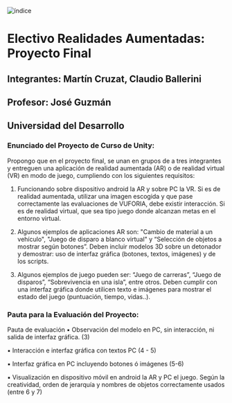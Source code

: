 ![índice](https://user-images.githubusercontent.com/56562289/123149376-30ab0d80-d42f-11eb-9e59-cd71538d9cb9.png)

# Electivo Realidades Aumentadas: Proyecto Final

## Integrantes: Martín Cruzat, Claudio Ballerini
## Profesor: José Guzmán
## Universidad del Desarrollo

### Enunciado del Proyecto de Curso de Unity:
Propongo que en el proyecto final,  se unan en grupos de a tres integrantes y entreguen una aplicación de realidad aumentada (AR) o de realidad virtual (VR) en modo de juego, cumpliendo con los siguientes requisitos:
1. Funcionando sobre dispositivo android la AR y sobre  PC la VR. Si es de  realidad aumentada, utilizar una imagen escogida y que pase correctamente las evaluaciones de VUFORIA, debe existir interacción. Si es de realidad virtual, que sea tipo juego donde alcanzan metas en el entorno virtual.
 
2. Algunos ejemplos de aplicaciones AR son: "Cambio de material a un vehículo", "Juego de disparo a blanco virtual" y  “Selección de objetos a mostrar según botones”. Deben  incluir  modelos 3D sobre un detonador y demostrar: uso de interfaz gráfica (botones, textos, imágenes) y de los  scripts.

3. Algunos ejemplos de juego pueden ser: “Juego de carreras”, “Juego de disparos”, “Sobrevivencia en una isla”, entre otros. Deben cumplir con una interfaz gráfica donde utilicen texto e imágenes para mostrar el estado del juego (puntuación, tiempo, vidas..).


### Pauta para la Evaluación del Proyecto:
Pauta de evaluación
▪ Observación del modelo en PC, sin interacción, ni salida de interfaz gráfica. (3) 

▪ Interacción e interfaz gráfica con textos PC (4 - 5) 

▪ Interfaz gráfica en PC incluyendo botones ó imágenes (5-6) 

▪ Visualización en dispositivo móvil en android la AR y PC el juego. Según la creatividad, orden de jerarquía y nombres de objetos correctamente usados (entre 6 y 7)  

